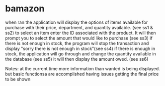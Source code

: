 # bamazon
when ran the application will display the options of items available for purchase with their price, department, and quantity available. (see ss1 & ss2)
to select an item enter the ID associated with the product.
It will then prompt you to select the amount that would like to purchase (see ss3)
if there is not enough in stock, the program will stop the transaction and display "sorry there is not enough in stock"(see ss4)
if there is enough in stock, the application will go through and change the quantity available in the database (see ss5)
it will then display the amount owed. (see ss6)

Notes: at the current time more information than wanted is being displayed. but basic functionsa are accomplished
having issues getting the final price to be shown
